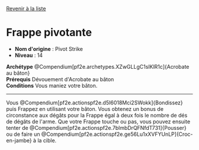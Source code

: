 [Revenir à la liste](list.md)

# Frappe pivotante

 * **Nom d'origine** : Pivot Strike
 * **Niveau** : 14


<p><span><strong>Archétype</strong> @Compendium[pf2e.archetypes.XZwGLLgC1sIKlR1c]{Acrobate au bâton}<br><strong>Prérequis</strong> Dévouement d'Acrobate au bâton<br><strong>Conditions</strong> Vous maniez votre bâton.<br></span></p>
<hr>
<p>Vous @Compendium[pf2e.actionspf2e.d5I6018Mci2SWokk]{Bondissez} puis Frappez en utilisant votre bâton. Vous obtenez un bonus de circonstance aux dégâts pour la Frappe égal à deux fois le nombre de dés de dégâts de l'arme. Que votre Frappe touche ou pas, vous pouvez ensuite tenter de @Compendium[pf2e.actionspf2e.7blmbDrQFNfdT731]{Pousser} ou de faire un @Compendium[pf2e.actionspf2e.ge56Lu1xXVFYUnLP]{Croc-en-jambe} à la cible.&nbsp;</p>
